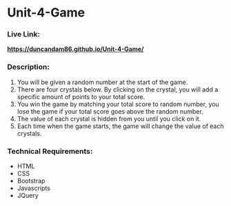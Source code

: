# Unit-4-Game

### Live Link:
**https://duncandam86.github.io/Unit-4-Game/**

### Description:
1. You will be given a random number at the start of the game.
2. There are four crystals below. By clicking on the crystal, you will add a specific amount of points to your total score.
3. You win the game by matching your total score to random number, you lose the game if your total score goes above the random number.
4. The value of each crystal is hidden from you until you click on it.
5. Each time when the game starts, the game will change the value of each crystals.

### Technical Requirements:
* HTML
* CSS
* Bootstrap
* Javascripts
* JQuery